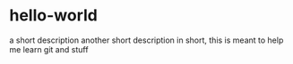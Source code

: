 # hello-world
a short description
another short description
in short, this is meant to help me learn git and stuff
